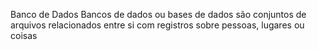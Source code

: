 Banco de Dados
Bancos de dados ou bases de dados são conjuntos de arquivos relacionados entre si com registros sobre pessoas, lugares ou coisas 
